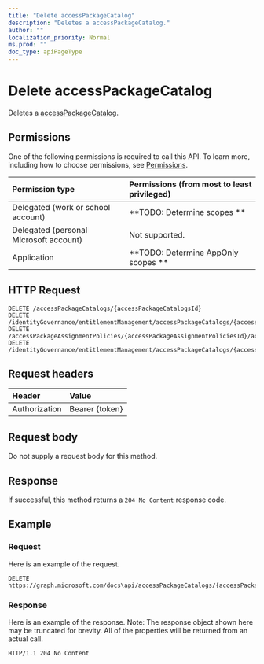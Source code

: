 ```yaml
---
title: "Delete accessPackageCatalog"
description: "Deletes a accessPackageCatalog."
author: ""
localization_priority: Normal
ms.prod: ""
doc_type: apiPageType
---
```


# Delete accessPackageCatalog

Deletes a [accessPackageCatalog](../resources/accesspackagecatalog.md).

## Permissions
One of the following permissions is required to call this API. To learn more, including how to choose permissions, see [Permissions](/concepts/permissions-reference.md).

|Permission type|Permissions (from most to least privileged)|
|:---|:---|
|Delegated (work or school account)|**TODO: Determine scopes **|
|Delegated (personal Microsoft account)|Not supported.|
|Application|**TODO: Determine AppOnly scopes **|

## HTTP Request
<!-- {
  "blockType": "ignored"
}
-->
``` http
DELETE /accessPackageCatalogs/{accessPackageCatalogsId}
DELETE /identityGovernance/entitlementManagement/accessPackageCatalogs/{accessPackageCatalogId}
DELETE /accessPackageAssignmentPolicies/{accessPackageAssignmentPoliciesId}/accessPackageCatalog
DELETE /identityGovernance/entitlementManagement/accessPackageCatalogs/{accessPackageCatalogId}/accessPackages/{accessPackageId}/accessPackageAssignmentPolicies/{accessPackageAssignmentPolicyId}/accessPackageCatalog
```

## Request headers
|Header|Value|
|:---|:---|
|Authorization|Bearer {token}|

## Request body
Do not supply a request body for this method.

## Response
If successful, this method returns a `204 No Content` response code.

## Example

### Request
Here is an example of the request.
<!-- {
  "blockType": "request",
  "name": "delete_accesspackagecatalog"
}
-->
``` http
DELETE https://graph.microsoft.com/docs\api/accessPackageCatalogs/{accessPackageCatalogsId}
```

### Response
Here is an example of the response. Note: The response object shown here may be truncated for brevity. All of the properties will be returned from an actual call.
<!-- {
  "blockType": "response",
  "truncated": true
}
-->
``` http
HTTP/1.1 204 No Content
```

